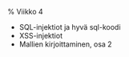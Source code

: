 % Viikko 4

<!-- order: 1 -->
* SQL-injektiot ja hyvä sql-koodi
* XSS-injektiot
* Mallien kirjoittaminen, osa 2
